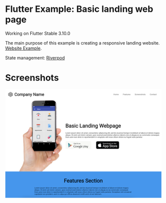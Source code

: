 # Flutter Example: Basic landing web page

Working on Flutter Stable 3.10.0

The main purpose of this example is creating a responsive landing
website. [Website Example](https://yayo-arellano.github.io/flutter_examples_compilation/basic_landing_webpage).

State management: [Riverpod](https://pub.dev/packages/hooks_riverpod)

# Screenshots

![Image 1](screenshots/image1.png)  


